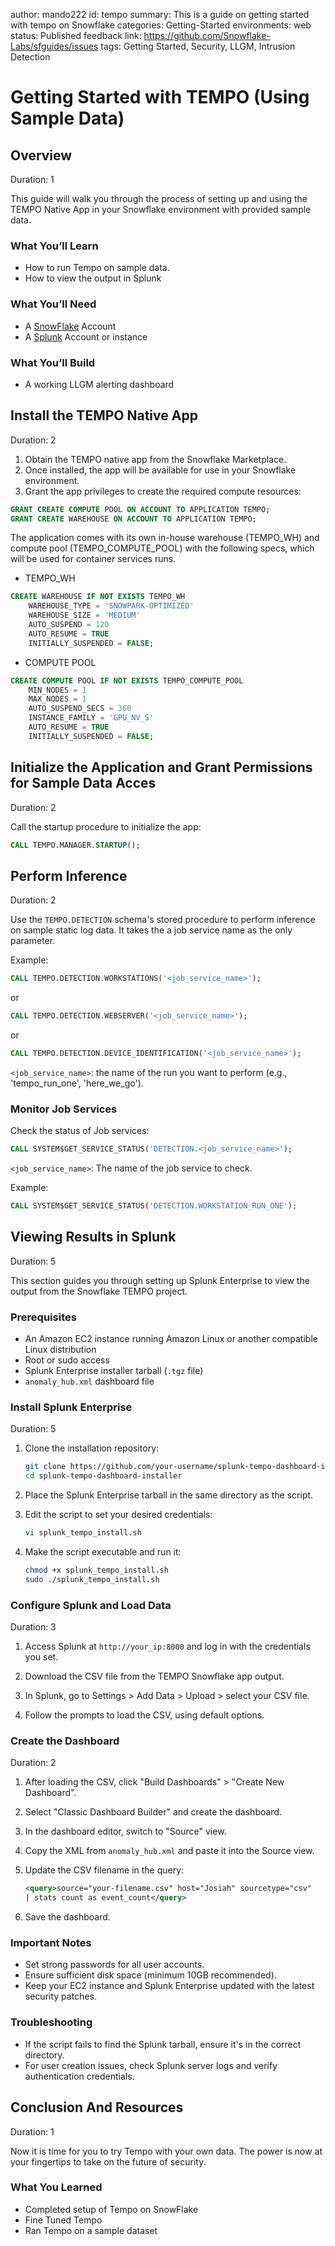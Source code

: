 author: mando222
id: tempo
summary: This is a guide on getting started with tempo on Snowflake
categories: Getting-Started
environments: web
status: Published 
feedback link: https://github.com/Snowflake-Labs/sfguides/issues
tags: Getting Started, Security, LLGM, Intrusion Detection

# Getting Started with TEMPO (Using Sample Data)
<!-- ------------------------ -->
## Overview 
Duration: 1

This guide will walk you through the process of setting up and using the TEMPO Native App in your Snowflake environment with provided sample data.

### What You’ll Learn 
- How to run Tempo on sample data.
- How to view the output in Splunk

### What You’ll Need 
- A [SnowFlake](https://www.snowflake.com/login/) Account 
- A [Splunk](https://www.splunk.com/) Account or instance

### What You’ll Build 
- A working LLGM alerting dashboard

<!-- ------------------------ -->
## Install the TEMPO Native App
Duration: 2

1. Obtain the TEMPO native app from the Snowflake Marketplace.
2. Once installed, the app will be available for use in your Snowflake environment.
3. Grant the app privileges to create the required compute resources:

```sql
GRANT CREATE COMPUTE POOL ON ACCOUNT TO APPLICATION TEMPO;
GRANT CREATE WAREHOUSE ON ACCOUNT TO APPLICATION TEMPO;
```

The application comes with its own in-house warehouse (TEMPO_WH) and compute pool (TEMPO_COMPUTE_POOL) with the following specs, which will be used for container services runs.
- TEMPO_WH
```sql
CREATE WAREHOUSE IF NOT EXISTS TEMPO_WH
    WAREHOUSE_TYPE = 'SNOWPARK-OPTIMIZED'
    WAREHOUSE_SIZE = 'MEDIUM'
    AUTO_SUSPEND = 120
    AUTO_RESUME = TRUE
    INITIALLY_SUSPENDED = FALSE;
```
- COMPUTE POOL
```sql
CREATE COMPUTE POOL IF NOT EXISTS TEMPO_COMPUTE_POOL
    MIN_NODES = 1
    MAX_NODES = 1
    AUTO_SUSPEND_SECS = 360
    INSTANCE_FAMILY = 'GPU_NV_S'
    AUTO_RESUME = TRUE
    INITIALLY_SUSPENDED = FALSE;
```
<!-- ------------------------ -->
## Initialize the Application and Grant Permissions for Sample Data Acces
Duration: 2

Call the startup procedure to initialize the app:

```sql
CALL TEMPO.MANAGER.STARTUP();
```
<!-- ------------------------ -->
## Perform Inference 
Duration: 2

Use the `TEMPO.DETECTION` schema's stored procedure to perform inference on sample static log data. It takes the a job service name as the only parameter.

Example:

```sql
CALL TEMPO.DETECTION.WORKSTATIONS('<job_service_name>');
```
or
```sql
CALL TEMPO.DETECTION.WEBSERVER('<job_service_name>');
```
or
```sql
CALL TEMPO.DETECTION.DEVICE_IDENTIFICATION('<job_service_name>');
```
`<job_service_name>`: the name of the run you want to perform (e.g., 'tempo_run_one', 'here_we_go').

<!-- ------------------------ -->
### Monitor Job Services

Check the status of Job services:

```sql
CALL SYSTEM$GET_SERVICE_STATUS('DETECTION.<job_service_name>');
```

`<job_service_name>`: The name of the job service to check.

Example:

```sql
CALL SYSTEM$GET_SERVICE_STATUS('DETECTION.WORKSTATION_RUN_ONE');
```
<!-- ------------------------ -->
## Viewing Results in Splunk
Duration: 5

This section guides you through setting up Splunk Enterprise to view the output from the Snowflake TEMPO project.

### Prerequisites
- An Amazon EC2 instance running Amazon Linux or another compatible Linux distribution
- Root or sudo access
- Splunk Enterprise installer tarball (`.tgz` file)
- `anomaly_hub.xml` dashboard file

### Install Splunk Enterprise
Duration: 5

1. Clone the installation repository:
   ```bash
   git clone https://github.com/your-username/splunk-tempo-dashboard-installer.git
   cd splunk-tempo-dashboard-installer
   ```

2. Place the Splunk Enterprise tarball in the same directory as the script.

3. Edit the script to set your desired credentials:
   ```bash
   vi splunk_tempo_install.sh
   ```

4. Make the script executable and run it:
   ```bash
   chmod +x splunk_tempo_install.sh
   sudo ./splunk_tempo_install.sh
   ```

### Configure Splunk and Load Data
Duration: 3

1. Access Splunk at `http://your_ip:8000` and log in with the credentials you set.

2. Download the CSV file from the TEMPO Snowflake app output.

3. In Splunk, go to Settings > Add Data > Upload > select your CSV file.

4. Follow the prompts to load the CSV, using default options.

### Create the Dashboard
Duration: 2

1. After loading the CSV, click "Build Dashboards" > "Create New Dashboard".

2. Select "Classic Dashboard Builder" and create the dashboard.

3. In the dashboard editor, switch to "Source" view.

4. Copy the XML from `anomaly_hub.xml` and paste it into the Source view.

5. Update the CSV filename in the query:
   ```xml
   <query>source="your-filename.csv" host="Josiah" sourcetype="csv"
   | stats count as event_count</query>
   ```

6. Save the dashboard.

### Important Notes
- Set strong passwords for all user accounts.
- Ensure sufficient disk space (minimum 10GB recommended).
- Keep your EC2 instance and Splunk Enterprise updated with the latest security patches.

### Troubleshooting
- If the script fails to find the Splunk tarball, ensure it's in the correct directory.
- For user creation issues, check Splunk server logs and verify authentication credentials.

<!-- ------------------------ -->
## Conclusion And Resources
Duration: 1

Now it is time for you to try Tempo with your own data. The power is now at your fingertips to take on the future of security.

### What You Learned
- Completed setup of Tempo on SnowFlake
- Fine Tuned Tempo
- Ran Tempo on a sample dataset
